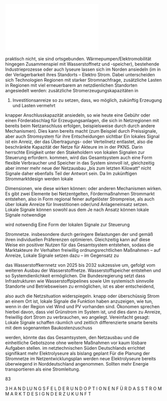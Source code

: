 ![./pages/page85.pdf](../assets/./pages/page85.pdf)




praktisch nicht, sie sind ortsgebunden.
Wärmepumpen/Elektromobilität hingegen
Zusammenspiel mit Wasserstoffnetz und -speicher), bestehende Industrieprozesse oder auch
lyseure lassen sich im Norden ansiedeln (im
in der Verlagerbarkeit ihres Standorts – Elektro­
Strom. Dabei unterscheiden sich Technologien
Regionen mit starker Stromnachfrage, zusätzliche Lasten in Regionen mit viel erneuerbarem
an netzdienlichen Standorten angesiedelt werden: zusätzliche Stromerzeugungskapazitäten in
1. Investitionsanreize so zu setzen, dass, wo möglich, zukünftig Erzeugung und Lasten vermehrt

knapper Anschlusskapazität ansiedeln, so wie heute
eine Gebühr oder einen Förderabschlag für Erzeugungsanlagen, die sich in Netzregionen mit bereits
beim Netzanschluss erfolgen, beispielsweise durch
durch andere Mechanismen). Dies kann bereits
macht (zum Beispiel durch Preissignale, aber auch
Stromsystem für ihre Entscheidungen sichtbar
Ein lokales Signal ist ein Anreiz, der das Übertragungs- oder Verteilnetz entlastet, also die beschränkte Kapazität der Netze für Akteure im
in der PKNS.
Darin herrschte Einigkeit unter den Stakeholdern
von lokalen Signalen zur Steuerung erfordern.
kommen, wird das Gesamtsystem auch eine Form
flexible Verbraucher und Speicher in das System
sinnvoll ist, gleichzeitig aber immer mehr neue
der Netzausbau „bis zum letzten Kilowatt“ nicht
Signale daher ebenfalls Teil der Antwort sein. Da
Im zukünftigen Strommarktdesign werden lokale

Dimensionen, wie diese wirken können:
oder anderen Mechanismen wirken. Es gibt zwei
Elemente bei Netzentgelten, Fördermaßnahmen
Strommarkt entstehen, also in Form regional feiner aufgelöster Strompreise, als auch über lokale
Anreize für Investitionen oder/und Anlageneinsatz setzen. Lokale Signale können sowohl aus dem
Je nach Ansatz können lokale Signale notwendige

wird notwendig
Eine Form der lokalen Signale zur Steuerung

Stromnetze.
insbesondere durch geringere Belastungen der
und gemäß ihren individuellen Präferenzen optimieren. Gleichzeitig kann auf diese Weise ein positiver Nutzen für das Gesamtsystem entstehen,
sodass die Marktakteure ihr Verhalten freiwillig
ordnungsrechtlichen Maßnahmen – auf Anreize,
Lokale Signale setzen dazu – im Gegensatz zu

das Wasserstoffkernnetz von 2025 bis 2032 sukzessive um, gefolgt vom weiteren Ausbau der Wasserstoffnetze.
Wasserstoffspeicher entstehen und so Systemdienlichkeit ermöglichen. Die Bundesregierung setzt
dass Infrastrukturen wie Wasserstoffpipelines sowie
Um systemisch sinnvolle Standorte und Betriebsweisen zu ermöglichen, ist es aber entscheidend,

also auch die Netzsituation widerspiegeln.
knapp oder überschüssig Strom an einem Ort ist,
lokale Signale die Funktion haben anzuzeigen, wie
tun, wenn in der Region viel Wind und PV vorhanden sind. Ökonomen sprechen hierbei davon, dass
viel Grünstrom im System ist, und dies dann zu
Anreize, freiwillig dort Strom zu verbrauchen, wo
angelegt. Vereinfacht gesagt: Lokale Signale schaffen räumlich und zeitlich differenzierte smarte
bereits mit dem sogenannten Baukostenzuschuss

werden, könnte das das Gesamtsystem, den Netzausbau und die einheitliche Gebotszone ohne weitere Maßnahmen vor kaum lösbare Aufgaben stellen.
im netztechnischen Süden Deutschlands errichtet
signifikant mehr Elektrolyseure als bislang geplant
Für die Planung der Stromnetze im Netzentwicklungsplan werden neue Elektrolyseure bereits überwiegend in Norddeutschland angenommen. Sollten
mehr Energie transportieren als eine Stromleitung.

83

3 H A N D LU N G S F E L D E R U N D O P T I O N E N F Ü R D A S S T R O M M A R K T D E S I G N D E R Z U K U N F T
